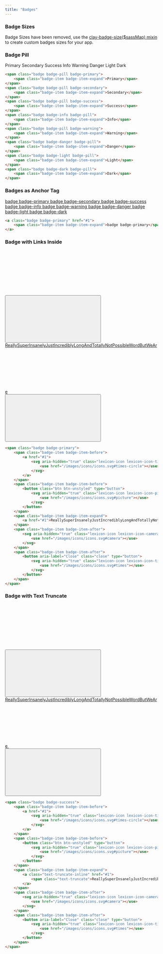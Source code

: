 ```yaml
---
title: "Badges"
---
```


### Badge Sizes

<div class="alert alert-warning">
	Badge Sizes have been removed, use the <a href="https://github.com/liferay/clay/blob/master/packages/clay-css/src/scss/mixins/_badges.scss#L1">clay-badge-size($sassMap) mixin</a> to create custom badges sizes for your app.
</div>

### Badge Pill

<div class="col-md-12">
	<span class="badge badge-pill badge-primary">
		<span class="badge-item badge-item-expand">Primary</span>
	</span>
	<span class="badge badge-pill badge-secondary">
		<span class="badge-item badge-item-expand">Secondary</span>
	</span>
	<span class="badge badge-pill badge-success">
		<span class="badge-item badge-item-expand">Success</span>
	</span>
	<span class="badge badge-info badge-pill">
		<span class="badge-item badge-item-expand">Info</span>
	</span>
	<span class="badge badge-pill badge-warning">
		<span class="badge-item badge-item-expand">Warning</span>
	</span>
	<span class="badge badge-danger badge-pill">
		<span class="badge-item badge-item-expand">Danger</span>
	</span>
	<span class="badge badge-light badge-pill">
		<span class="badge-item badge-item-expand">Light</span>
	</span>
	<span class="badge badge-dark badge-pill">
		<span class="badge-item badge-item-expand">Dark</span>
	</span>
</div>

```html
<span class="badge badge-pill badge-primary">
	<span class="badge-item badge-item-expand">Primary</span>
</span>
<span class="badge badge-pill badge-secondary">
	<span class="badge-item badge-item-expand">Secondary</span>
</span>
<span class="badge badge-pill badge-success">
	<span class="badge-item badge-item-expand">Success</span>
</span>
<span class="badge badge-info badge-pill">
	<span class="badge-item badge-item-expand">Info</span>
</span>
<span class="badge badge-pill badge-warning">
	<span class="badge-item badge-item-expand">Warning</span>
</span>
<span class="badge badge-danger badge-pill">
	<span class="badge-item badge-item-expand">Danger</span>
</span>
<span class="badge badge-light badge-pill">
	<span class="badge-item badge-item-expand">Light</span>
</span>
<span class="badge badge-dark badge-pill">
	<span class="badge-item badge-item-expand">Dark</span>
</span>
```

### Badges as Anchor Tag

<a class="badge badge-primary" href="#1">
	<span class="badge-item badge-item-expand">badge badge-primary</span>
</a>
<a class="badge badge-secondary" href="#1">
	<span class="badge-item badge-item-expand">badge badge-secondary</span>
</a>
<a class="badge badge-success" href="#1">
	<span class="badge-item badge-item-expand">badge badge-success</span>
</a>
<a class="badge badge-info" href="#1">
	<span class="badge-item badge-item-expand">badge badge-info</span>
</a>
<a class="badge badge-warning" href="#1">
	<span class="badge-item badge-item-expand">badge badge-warning</span>
</a>
<a class="badge badge-danger" href="#1">
	<span class="badge-item badge-item-expand">badge badge-danger</span>
</a>
<a class="badge badge-light" href="#1">
	<span class="badge-item badge-item-expand">badge badge-light</span>
</a>
<a class="badge badge-dark" href="#1">
	<span class="badge-item badge-item-expand">badge badge-dark</span>
</a>

```html
<a class="badge badge-primary" href="#1">
	<span class="badge-item badge-item-expand">badge badge-primary</span>
</a>
```

### Badge with Links Inside

<span class="badge badge-primary">
	<span class="badge-item badge-item-before">
		<a href="#1">
			<svg aria-hidden="true" class="lexicon-icon lexicon-icon-times-circle">
				<use href="/images/icons/icons.svg#times-circle"></use>
			</svg>
		</a>
	</span>
	<span class="badge-item badge-item-before">
		<button class="btn btn-unstyled" type="button">
			<svg aria-hidden="true" class="lexicon-icon lexicon-icon-picture">
				<use href="/images/icons/icons.svg#picture"></use>
			</svg>
		</button>
	</span>
	<span class="badge-item badge-item-expand">
		<a href="#1">ReallySuperInsanelyJustIncrediblyLongAndTotallyNotPossibleWordButWeAre</a>
	</span>
	<span class="badge-item badge-item-after">
		<svg aria-hidden="true" class="lexicon-icon lexicon-icon-camera">
			<use href="/images/icons/icons.svg#camera"></use>
		</svg>
	</span>
	<span class="badge-item badge-item-after">
		<button aria-label="Close" class="close" type="button">
			<svg aria-hidden="true" class="lexicon-icon lexicon-icon-times">
				<use href="/images/icons/icons.svg#times"></use>
			</svg>
		</button>
	</span>
</span>

```html
<span class="badge badge-primary">
	<span class="badge-item badge-item-before">
		<a href="#1">
			<svg aria-hidden="true" class="lexicon-icon lexicon-icon-times-circle">
				<use href="/images/icons/icons.svg#times-circle"></use>
			</svg>
		</a>
	</span>
	<span class="badge-item badge-item-before">
		<button class="btn btn-unstyled" type="button">
			<svg aria-hidden="true" class="lexicon-icon lexicon-icon-picture">
				<use href="/images/icons/icons.svg#picture"></use>
			</svg>
		</button>
	</span>
	<span class="badge-item badge-item-expand">
		<a href="#1">ReallySuperInsanelyJustIncrediblyLongAndTotallyNotPossibleWordButWeAre</a>
	</span>
	<span class="badge-item badge-item-after">
		<svg aria-hidden="true" class="lexicon-icon lexicon-icon-camera">
			<use href="/images/icons/icons.svg#camera"></use>
		</svg>
	</span>
	<span class="badge-item badge-item-after">
		<button aria-label="Close" class="close" type="button">
			<svg aria-hidden="true" class="lexicon-icon lexicon-icon-times">
				<use href="/images/icons/icons.svg#times"></use>
			</svg>
		</button>
	</span>
</span>
```

### Badge with Text Truncate

<span class="badge badge-success">
	<span class="badge-item badge-item-before">
		<a href="#1">
			<svg aria-hidden="true" class="lexicon-icon lexicon-icon-times-circle">
				<use href="/images/icons/icons.svg#times-circle"></use>
			</svg>
		</a>
	</span>
	<span class="badge-item badge-item-before">
		<button class="btn btn-unstyled" type="button">
			<svg aria-hidden="true" class="lexicon-icon lexicon-icon-picture">
				<use href="/images/icons/icons.svg#picture"></use>
			</svg>
		</button>
	</span>
	<span class="badge-item badge-item-expand">
		<a class="text-truncate-inline" href="#1">
			<span class="text-truncate">ReallySuperInsanelyJustIncrediblyLongAndTotallyNotPossibleWordButWeAre</span>
		</a>
	</span>
	<span class="badge-item badge-item-after">
		<svg aria-hidden="true" class="lexicon-icon lexicon-icon-camera">
			<use href="/images/icons/icons.svg#camera"></use>
		</svg>
	</span>
	<span class="badge-item badge-item-after">
		<button aria-label="Close" class="close" type="button">
			<svg aria-hidden="true" class="lexicon-icon lexicon-icon-times">
				<use href="/images/icons/icons.svg#times"></use>
			</svg>
		</button>
	</span>
</span>

```html
<span class="badge badge-success">
	<span class="badge-item badge-item-before">
		<a href="#1">
			<svg aria-hidden="true" class="lexicon-icon lexicon-icon-times-circle">
				<use href="/images/icons/icons.svg#times-circle"></use>
			</svg>
		</a>
	</span>
	<span class="badge-item badge-item-before">
		<button class="btn btn-unstyled" type="button">
			<svg aria-hidden="true" class="lexicon-icon lexicon-icon-picture">
				<use href="/images/icons/icons.svg#picture"></use>
			</svg>
		</button>
	</span>
	<span class="badge-item badge-item-expand">
		<a class="text-truncate-inline" href="#1">
			<span class="text-truncate">ReallySuperInsanelyJustIncrediblyLongAndTotallyNotPossibleWordButWeAre</span>
		</a>
	</span>
	<span class="badge-item badge-item-after">
		<svg aria-hidden="true" class="lexicon-icon lexicon-icon-camera">
			<use href="/images/icons/icons.svg#camera"></use>
		</svg>
	</span>
	<span class="badge-item badge-item-after">
		<button aria-label="Close" class="close" type="button">
			<svg aria-hidden="true" class="lexicon-icon lexicon-icon-times">
				<use href="/images/icons/icons.svg#times"></use>
			</svg>
		</button>
	</span>
</span>
```
